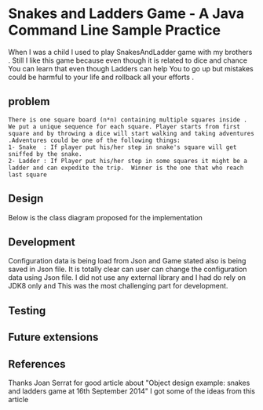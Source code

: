 # Snakes and Ladders Game - A Java Command Line Sample Practice
When I was a child I used to play SnakesAndLadder game with my brothers . Still I like this game because even though it is related to dice and chance You can learn that even though Ladders can help You to go up but mistakes could be harmful to your life  and rollback all your efforts .

## problem
    There is one square board (n*n) containing multiple squares inside . We put a unique sequence for each square. Player starts from first square and by throwing a dice will start walking and taking adventures .Adventures could be one of the following things:
    1- Snake  : If player put his/her step in snake's square will get sniffed by the snake.   
    2- Ladder : If Player put his/her step in some squares it might be a ladder and can expedite the trip.  Winner is the one that who reach last square  
    
## Design
Below is the class diagram proposed for the implementation  

## Development
   Configuration data is being load from Json and Game stated also is being saved in Json file. It is totally clear can user can change the configuration data using Json file.
   I did not use any external library and I had do rely on JDK8 only and This was the most challenging part for development. 
## Testing

## Future extensions

## References
   Thanks Joan Serrat for good article about "Object design example: snakes and ladders game at 16th September
   2014" I got some of the ideas from this article
    
   
   